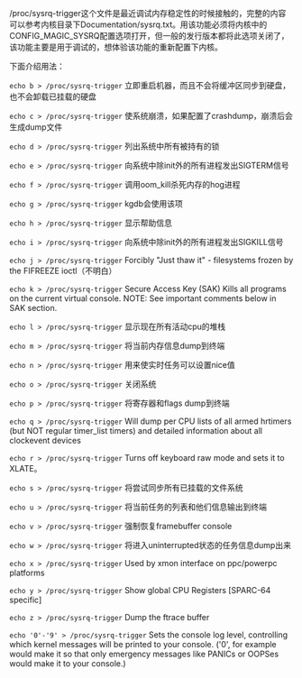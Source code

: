 /proc/sysrq-trigger这个文件是最近调试内存稳定性的时候接触的，完整的内容可以参考内核目录下Documentation/sysrq.txt。用该功能必须将内核中的CONFIG_MAGIC_SYSRQ配置选项打开，但一般的发行版本都将此选项关闭了，该功能主要是用于调试的，想体验该功能的重新配置下内核。

下面介绍用法：

`echo b > /proc/sysrq-trigger`
立即重启机器，而且不会将缓冲区同步到硬盘，也不会卸载已挂载的硬盘

`echo c > /proc/sysrq-trigger`
使系统崩溃，如果配置了crashdump，崩溃后会生成dump文件

`echo d > /proc/sysrq-trigger`
列出系统中所有被持有的锁

`echo e > /proc/sysrq-trigger`
向系统中除init外的所有进程发出SIGTERM信号

`echo f > /proc/sysrq-trigger`
调用oom_kill杀死内存的hog进程

`echo g > /proc/sysrq-trigger`
kgdb会使用该项

`echo h > /proc/sysrq-trigger`
显示帮助信息

`echo i > /proc/sysrq-trigger`
向系统中除init外的所有进程发出SIGKILL信号

`echo j > /proc/sysrq-trigger`
Forcibly "Just thaw it" - filesystems frozen by the FIFREEZE ioctl（不明白）

`echo k > /proc/sysrq-trigger`
Secure Access Key (SAK) Kills all programs on the current virtual console. NOTE: See important comments below in SAK section.

`echo l > /proc/sysrq-trigger`
显示现在所有活动cpu的堆栈

`echo m > /proc/sysrq-trigger`
将当前内存信息dump到终端

`echo n > /proc/sysrq-trigger`
用来使实时任务可以设置nice值

`echo o > /proc/sysrq-trigger`
关闭系统

`echo p > /proc/sysrq-trigger`
将寄存器和flags dump到终端

`echo q > /proc/sysrq-trigger`
Will dump per CPU lists of all armed hrtimers (but NOT regular timer_list timers) and detailed information about all clockevent devices

`echo r > /proc/sysrq-trigger`
Turns off keyboard raw mode and sets it to XLATE。

`echo s > /proc/sysrq-trigger`
将尝试同步所有已挂载的文件系统

`echo u > /proc/sysrq-trigger`
将当前任务的列表和他们信息输出到终端

`echo v > /proc/sysrq-trigger`
强制恢复framebuffer console

`echo w > /proc/sysrq-trigger`
将进入uninterrupted状态的任务信息dump出来

`echo x > /proc/sysrq-trigger`
Used by xmon interface on ppc/powerpc platforms

`echo y > /proc/sysrq-trigger`
Show global CPU Registers [SPARC-64 specific]

`echo z > /proc/sysrq-trigger`
Dump the ftrace buffer

`echo '0'-'9' > /proc/sysrq-trigger`
Sets the console log level, controlling which kernel messages will be printed to your console. ('0', for example would make it so that only emergency messages like PANICs or OOPSes would make it to your console.)
